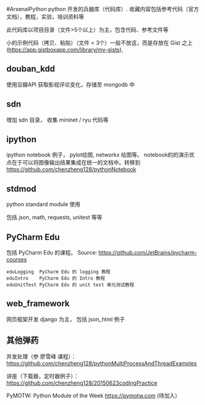 #ArsenalPython
python 开发的兵器库（代码库）. 收藏内容包括参考代码（官方文档），教程，实验，培训资料等

此代码库以项目目录（文件>5个以上）为主，包含代码、参考文件等

小的示例代码（拷贝、粘贴）（文件 < 3个）一般不放这，而是存放在 Gist 之上 (https://app.gistboxapp.com/library/my-gists),

## douban_kdd
 使用豆瓣API 获取影视评论变化，存储至 mongodb 中

## sdn
 增加 sdn 目录， 收集 mininet / ryu 代码等
  
## ipython
 ipython notebook 例子， pylot绘图, networkx 绘图等。 notebook的的演示优点在于可以将图像输出结果集成在统一的文档中。转移到 https://github.com/chenzheng128/pythonNotebook

## stdmod
python standard module 使用

包括 json, math, requests, unitest  等等

## PyCharm Edu
包括 PyCharm Edu 的课程。 Source: https://github.com/JetBrains/pycharm-courses
```
eduLogging  PyCharm Edu 的 logging 教程
eduIntro    PyCharm Edu 的 Intro 教程
eduUnitTest PyCharm Edu 的 unit test 单元测试教程
```
## web_framework
网页框架开发 django 为主， 包括 json_html 例子

## 其他弹药

并发处理（参 廖雪峰 课程）： https://github.com/chenzheng128/pythonMultiProcessAndThreadExamples

讲座（下载器，定时器例子）： https://github.com/chenzheng128/20150623codingPractice

PyMOTW: Python Module of the Week https://pymotw.com (待加入）
